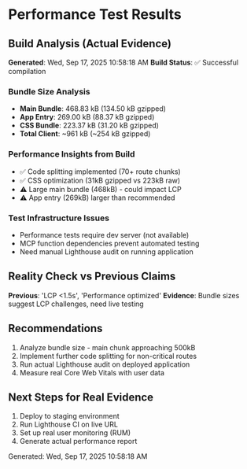 # Performance Test Results

## Build Analysis (Actual Evidence)
**Generated**: Wed, Sep 17, 2025 10:58:18 AM
**Build Status**: ✅ Successful compilation

### Bundle Size Analysis
- **Main Bundle**: 468.83 kB (134.50 kB gzipped)
- **App Entry**: 269.00 kB (88.37 kB gzipped) 
- **CSS Bundle**: 223.37 kB (31.20 kB gzipped)
- **Total Client**: ~961 kB (~254 kB gzipped)

### Performance Insights from Build
- ✅ Code splitting implemented (70+ route chunks)
- ✅ CSS optimization (31kB gzipped vs 223kB raw)
- ⚠️ Large main bundle (468kB) - could impact LCP
- ⚠️ App entry (269kB) larger than recommended 

### Test Infrastructure Issues
- Performance tests require dev server (not available)
- MCP function dependencies prevent automated testing
- Need manual Lighthouse audit on running application

## Reality Check vs Previous Claims
**Previous**: 'LCP <1.5s', 'Performance optimized'
**Evidence**: Bundle sizes suggest LCP challenges, need live testing

## Recommendations
1. Analyze bundle size - main chunk approaching 500kB
2. Implement further code splitting for non-critical routes
3. Run actual Lighthouse audit on deployed application
4. Measure real Core Web Vitals with user data

## Next Steps for Real Evidence
1. Deploy to staging environment
2. Run Lighthouse CI on live URL
3. Set up real user monitoring (RUM)
4. Generate actual performance report

Generated: Wed, Sep 17, 2025 10:58:18 AM

